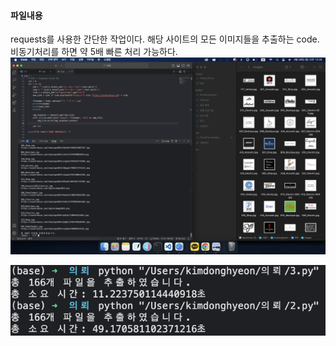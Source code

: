 #### 파일내용
requests를 사용한 간단한 작업이다. 
해당 사이트의 모든 이미지들을 추출하는 code.    
비동기처리를 하면 약 5배 빠른 처리 가능하다. 
![alt text](image1.png)    

![alt text](image2.png)
